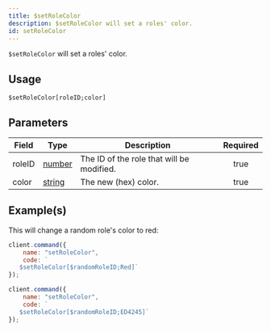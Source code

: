 ```yaml
---
title: $setRoleColor
description: $setRoleColor will set a roles' color.
id: setRoleColor
---
```


`$setRoleColor` will set a roles' color.

## Usage

```aoi
$setRoleColor[roleID;color]
```

## Parameters

| Field  | Type                                                                                              | Description                               | Required |
| ------ | ------------------------------------------------------------------------------------------------- | ----------------------------------------- | :------: |
| roleID | [number](https://developer.mozilla.org/en-US/docs/Web/JavaScript/Reference/Global_Objects/Number) | The ID of the role that will be modified. |   true   |
| color  | [string](https://developer.mozilla.org/en-US/docs/Web/JavaScript/Reference/Global_Objects/String) | The new (hex) color.                      |   true   |

## Example(s)

This will change a random role's color to red:

```javascript
client.command({
    name: "setRoleColor",
    code: `
   $setRoleColor[$randomRoleID;Red]`
});
```

```javascript
client.command({
    name: "setRoleColor",
    code: `
   $setRoleColor[$randomRoleID;ED4245]`
});
```
